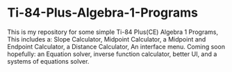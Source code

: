 # Ti-84-Plus-Algebra-1-Programs
This is my repository for some simple Ti-84 Plus(CE) Algebra 1 Programs, This includes a: Slope Calculator, Midpoint Calculator, a Midpoint and Endpoint Calculator, a Distance Calculator, An interface menu. Coming soon hopefully: an Equation solver, inverse function calculator, better UI, and a systems of equations solver.
